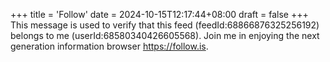 +++
title = 'Follow'
date = 2024-10-15T12:17:44+08:00
draft = false
+++
This message is used to verify that this feed (feedId:68866876325256192) belongs to me (userId:68580340426605568). Join me in enjoying the next generation information browser https://follow.is.

